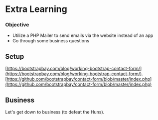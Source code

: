 # Extra Learning

### Objective

* Utilize a PHP Mailer to send emails via the website instead of an app
* Go through some business questions

## Setup

[https://bootstrapbay.com/blog/working-bootstrap-contact-form/](https://bootstrapbay.com/blog/working-bootstrap-contact-form/).
[https://github.com/bootstrapbay/contact-form/blob/master/index.php](https://github.com/bootstrapbay/contact-form/blob/master/index.php)

## Business

Let's get down to business (to defeat the Huns).
